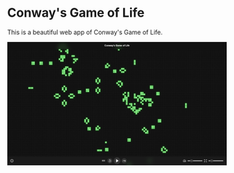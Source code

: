 # Conway's Game of Life

This is a beautiful web app of Conway's Game of Life.

![screenshot](/images/screenshot.png)
